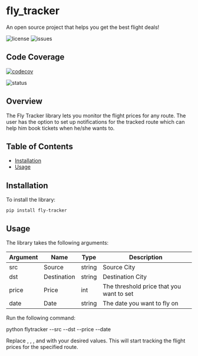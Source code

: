 # fly_tracker
An open source project that helps you get the best flight deals!

![license](https://img.shields.io/github/license/Ritik3111/fly_tracker)
![issues](https://img.shields.io/github/issues/Ritik3111/fly_tracker)

## Code Coverage

[![codecov](https://codecov.io/gh/Ritik3111/fly_tracker/branch/main/graph/badge.svg)](https://codecov.io/gh/Ritik3111/fly_tracker)

![status](https://img.shields.io/github/actions/workflow/status/Ritik3111/fly_tracker/setup.yml)

## Overview

The Fly Tracker library lets you monitor the flight prices for any route.
The user has the option to set up notifications for the tracked route which can help him book tickets when he/she wants to.

## Table of Contents

- [Installation](#Installation)
- [Usage](#Usage)

## Installation 

To install the library: 

`pip install fly-tracker`

## Usage

The library takes the following arguments:

| Argument | Name | Type | Description
| -------- | -------- | -------- | -------- |
| src | Source | string | Source City |
| dst | Destination | string |Destination City|
| price | Price | int |The threshold price that you want to set|
| date | Date | string | The date you want to fly on |

Run the following command:

python flytracker --src <src-city> --dst <dest-city> --price <price> --date <date>

Replace <src-city>, <dest-city>, <price>, and <date> with your desired values. This will start tracking the flight prices for the specified route.


